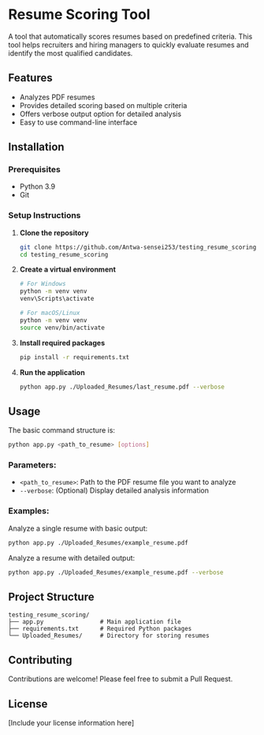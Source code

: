 # Resume Scoring Tool

A tool that automatically scores resumes based on predefined criteria. This tool helps recruiters and hiring managers to quickly evaluate resumes and identify the most qualified candidates.

## Features

- Analyzes PDF resumes
- Provides detailed scoring based on multiple criteria
- Offers verbose output option for detailed analysis
- Easy to use command-line interface

## Installation

### Prerequisites

- Python 3.9
- Git

### Setup Instructions

1. **Clone the repository**
   ```bash
   git clone https://github.com/Antwa-sensei253/testing_resume_scoring.git
   cd testing_resume_scoring
   ```

2. **Create a virtual environment**
   ```bash
   # For Windows
   python -m venv venv
   venv\Scripts\activate

   # For macOS/Linux
   python -m venv venv
   source venv/bin/activate
   ```

3. **Install required packages**
   ```bash
   pip install -r requirements.txt
   ```

4. **Run the application**
   ```bash
   python app.py ./Uploaded_Resumes/last_resume.pdf --verbose
   ```

## Usage

The basic command structure is:

```bash
python app.py <path_to_resume> [options]
```

### Parameters:

- `<path_to_resume>`: Path to the PDF resume file you want to analyze
- `--verbose`: (Optional) Display detailed analysis information

### Examples:

Analyze a single resume with basic output:
```bash
python app.py ./Uploaded_Resumes/example_resume.pdf
```

Analyze a resume with detailed output:
```bash
python app.py ./Uploaded_Resumes/example_resume.pdf --verbose
```

## Project Structure

```
testing_resume_scoring/
├── app.py                # Main application file
├── requirements.txt      # Required Python packages
└── Uploaded_Resumes/     # Directory for storing resumes
```

## Contributing

Contributions are welcome! Please feel free to submit a Pull Request.

## License

[Include your license information here]

